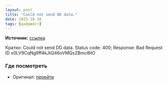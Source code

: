 ```yaml
---
layout: post
title: "Could not send DD data."
date: 2025-10-28
tags: [дайджест]
---
```


**Источник:** [ссылка](https://t.me/StockSubmitter/154404)

Кратко: Could not send DD data. Status code: 400; Response: Bad Request ID x0LV9CqNg9ff4kJtQ46oVMQsZBmcl6tO

### Где посмотреть
- Оригинал: [перейти]({link})
